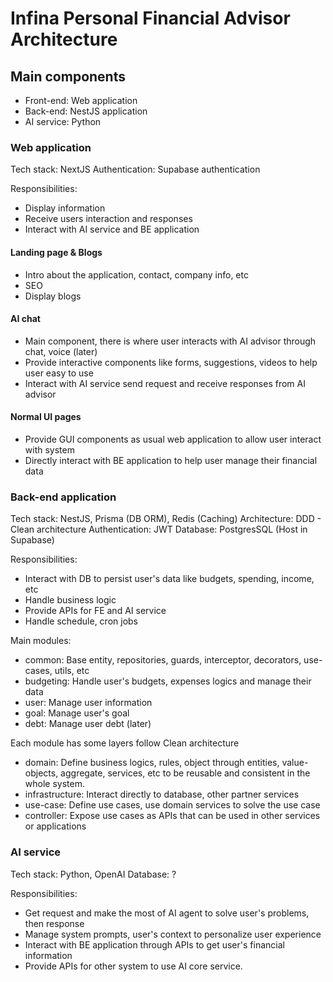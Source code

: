 # Infina Personal Financial Advisor Architecture

## Main components

- Front-end: Web application
- Back-end: NestJS application
- AI service: Python

### Web application

Tech stack: NextJS
Authentication: Supabase authentication

Responsibilities:

- Display information
- Receive users interaction and responses
- Interact with AI service and BE application

#### Landing page & Blogs

- Intro about the application, contact, company info, etc
- SEO
- Display blogs

#### AI chat

- Main component, there is where user interacts with AI advisor through chat, voice (later)
- Provide interactive components like forms, suggestions, videos to help user easy to use
- Interact with AI service send request and receive responses from AI advisor

#### Normal UI pages

- Provide GUI components as usual web application to allow user interact with system
- Directly interact with BE application to help user manage their financial data

### Back-end application

Tech stack: NestJS, Prisma (DB ORM), Redis (Caching)
Architecture: DDD - Clean architecture
Authentication: JWT
Database: PostgresSQL (Host in Supabase)

Responsibilities:

- Interact with DB to persist user's data like budgets, spending, income, etc
- Handle business logic
- Provide APIs for FE and AI service
- Handle schedule, cron jobs

Main modules:

- common: Base entity, repositories, guards, interceptor, decorators, use-cases, utils, etc
- budgeting: Handle user's budgets, expenses logics and manage their data
- user: Manage user information
- goal: Manage user's goal
- debt: Manage user debt (later)

Each module has some layers follow Clean architecture

- domain: Define business logics, rules, object through entities, value-objects, aggregate, services, etc to be reusable and consistent in the whole system.
- infrastructure: Interact directly to database, other partner services
- use-case: Define use cases, use domain services to solve the use case
- controller: Expose use cases as APIs that can be used in other services or applications

### AI service

Tech stack: Python, OpenAI
Database: ?

Responsibilities:

- Get request and make the most of AI agent to solve user's problems, then response
- Manage system prompts, user's context to personalize user experience
- Interact with BE application through APIs to get user's financial information
- Provide APIs for other system to use AI core service.
